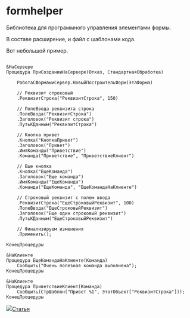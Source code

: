 # formhelper

Библиотека для программного управления элементами формы.

В составе расширение, и файл с шаблонами кода.

Вот небольшой пример.

```bsl

&НаСервере
Процедура ПриСозданииНаСервере(Отказ, СтандартнаяОбработка)
	
	РаботаСФормамиСервер.НовыйПостроительФорм(ЭтаФорма)
	
	// Реквизит строковый
	.РеквизитСтрока("РеквизитСтрока", 150)
	
	// ПолеВвода реквизита строка
	.ПолеВвода("РеквизитСтрока")
	.Заголовок("Реквизит строка")
	.ПутьКДанным("РеквизитСтрока")
	
	// Кнопка привет
	.Кнопка("КнопкаПривет")
	.Заголовок("Привет")
	.ИмяКоманды("Приветствие")
	.Команда("Приветствие", "ПриветствиеКлиент")
	
	// Еще кнопка
	.Кнопка("ЕщеКоманда")
	.Заголовок("Еще команда")
	.ИмяКоманды("ЕщеКоманда")
	.Команда("ЕщеКоманда", "ЕщеКомандаНаКлиенте")
	
	// Строковый реквизит с полем ввода
	.РеквизитСтрока("ЕщеСтроковыйРеквизит", 100)
	.ПолеВвода("ЕщеСтроковыйРеквизит")
	.Заголовок("Еще один строковый реквизит")
	.ПутьКДанным("ЕщеСтроковыйРеквизит")

	// Финализируем изменения
	.Применить();

КонецПроцедуры

&НаКлиенте
Процедура ЕщеКомандаНаКлиенте(Команда)
	Сообщить("Очень полезная команда выполнена");
КонецПроцедуры

&НаКлиенте
Процедура ПриветствиеКлиент(Команда)
	Сообщить(СтрШаблон("Привет %1", ЭтотОбъект["РеквизитСтрока"]));
КонецПроцедуры

```

![](https://infostart.ru/bitrix/templates/sandbox_empty/assets/tpl/abo/img/logo.svg)[Статья](https://infostart.ru/public/1979960/) 
